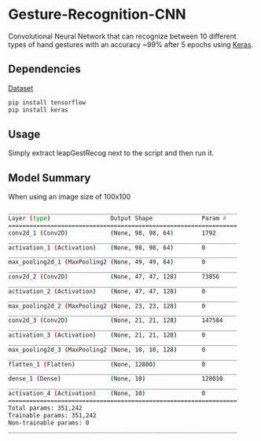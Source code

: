 # Gesture-Recognition-CNN
Convolutional Neural Network that can recognize between 10 different types of hand gestures with an accuracy ~99% after 5 epochs using [Keras](https://keras.io/).

## Dependencies 
[Dataset](https://www.kaggle.com/gti-upm/leapgestrecog)
```bash 
pip install tensorflow
pip install keras
```

## Usage
Simply extract leapGestRecog next to the script and then run it.

## Model Summary
When using an image size of 100x100
```bash
_________________________________________________________________
Layer (type)                 Output Shape              Param #   
=================================================================
conv2d_1 (Conv2D)            (None, 98, 98, 64)        1792      
_________________________________________________________________
activation_1 (Activation)    (None, 98, 98, 64)        0         
_________________________________________________________________
max_pooling2d_1 (MaxPooling2 (None, 49, 49, 64)        0         
_________________________________________________________________
conv2d_2 (Conv2D)            (None, 47, 47, 128)       73856     
_________________________________________________________________
activation_2 (Activation)    (None, 47, 47, 128)       0         
_________________________________________________________________
max_pooling2d_2 (MaxPooling2 (None, 23, 23, 128)       0         
_________________________________________________________________
conv2d_3 (Conv2D)            (None, 21, 21, 128)       147584    
_________________________________________________________________
activation_3 (Activation)    (None, 21, 21, 128)       0         
_________________________________________________________________
max_pooling2d_3 (MaxPooling2 (None, 10, 10, 128)       0         
_________________________________________________________________
flatten_1 (Flatten)          (None, 12800)             0         
_________________________________________________________________
dense_1 (Dense)              (None, 10)                128010    
_________________________________________________________________
activation_4 (Activation)    (None, 10)                0         
=================================================================
Total params: 351,242
Trainable params: 351,242
Non-trainable params: 0
_________________________________________________________________
```
